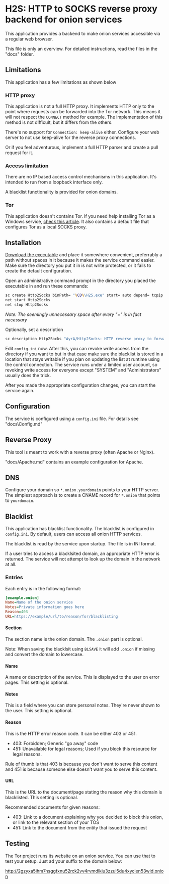 # H2S: HTTP to SOCKS reverse proxy backend for onion services

This application provides a backend to make onion services accessible via a regular web browser.

This file is only an overview. For detailed instructions, read the files in the "docs" folder.

## Limitations

This application has a few limitations as shown below

### HTTP proxy

This application is not a full HTTP proxy.
It implements HTTP only to the point where requests can be forwarded into the Tor network.
This means it will not respect the `CONNECT` method for example.
The implementation of this method is not difficult, but it differs from the others.

There's no support for `Connection: keep-alive` either.
Configure your web server to not use keep-alive for the reverse proxy connections.

Or if you feel adventurous, implement a full HTTP parser and create a pull request for it.

### Access limitation

There are no IP based access control mechanisms in this application.
It's intended to run from a loopback interface only.

A blacklist functionality is provided for onion domains.

### Tor

This application doesn't contains Tor.
If you need help installing Tor as a Windows service, [check this article](https://cable.ayra.ch/help/fs.php?help=tor).
It also contains a default file that configures Tor as a local SOCKS proxy.

## Installation

[Download the executable](https://gitload.net/AyrA/Http2Socks) and place it somewhere convenient,
preferrably a path without spaces in it because it makes the service command easier.
Make sure the directory you put it in is not write protected,
or it fails to create the default configuration.

Open an administrative command prompt in the directory you placed the executable in
and run these commands:

```bat
sc create Http2Socks binPath= "%CD%\H2S.exe" start= auto depend= tcpip obj= "NT AUTHORITY\LocalService"
net start Http2Socks
net stop Http2Socks
```

*Note: The seemingly unnecessary space after every "=" is in fact necessary*

Optionally, set a description

```bat
sc description Http2Socks "AyrA/Http2Socks: HTTP reverse proxy to forward .onion requests to Tor"
```

Edit `config.ini` now.
After this, you can revoke write access from the directory if you want to but in that case make sure the blacklist is stored in a location that stays writable if you plan on updating the list at runtime using the control connection.
The service runs under a limited user account, so revoking write access for everyone except "SYSTEM" and "Administrators" usually does the trick.

After you made the appropriate configuration changes, you can start the service again.

## Configuration

The service is configured using a `config.ini` file. For details see "docs\Config.md"

## Reverse Proxy

This tool is meant to work with a reverse proxy (often Apache or Nginx).

"docs/Apache.md" contains an example configuration for Apache.

## DNS

Configure your domain so `*.onion.yourdomain` points to your HTTP server.
The simplest approach is to create a CNAME record for `*.onion` that points to `yourdomain`.

## Blacklist

This application has blacklist functionality. The blacklist is configured in `config.ini`.
By default, users can access all onion HTTP services.

The blacklist is read by the service upon startup. The file is in INI format.

If a user tries to access a blacklsited domain, an appropriate HTTP error is returned.
The service will not attempt to look up the domain in the network at all.

### Entries

Each entry is in the following format:

```ini
[example.onion]
Name=Name of the onion service
Notes=Private information goes here
Reason=403
URL=https://example/url/to/reason/for/blacklisting
```

#### Section

The section name is the onion domain. The `.onion` part is optional.

Note: When saving the blacklsit using `BLSAVE` it will add `.onion` if missing and convert the domain to lowercase.

#### Name

A name or description of the service.
This is displayed to the user on error pages.
This setting is optional.

#### Notes

This is a field where you can store personal notes.
They're never shown to the user.
This setting is optional.

#### Reason

This is the HTTP error reason code. It can be either 403 or 451.
- 403: Forbidden; Generic "go away" code
- 451: Unavailable for legal reasons; Used if you block this resource for legal reasons.

Rule of thumb is that 403 is because you don't want to serve this content and 451 is because someone else doesn't want you to serve this content.

#### URL

This is the URL to the document/page stating the reason why this domain is blacklisted.
This setting is optional.

Recommended documents for given reasons:

- 403: Link to a document explaining why you decided to block this onion, or link to the relevant section of your TOS
- 451: Link to the document from the entity that issued the request

## Testing

The Tor project runs its website on an onion service. You can use that to test your setup.
Just ad your suffix to the domain below:

http://2gzyxa5ihm7nsggfxnu52rck2vv4rvmdlkiu3zzui5du4xyclen53wid.onion
